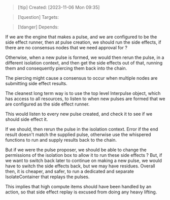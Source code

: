 
>[!tip] Created: [2023-11-06 Mon 09:35]

>[!question] Targets: 

>[!danger] Depends: 

If we are the engine that makes a pulse, and we are configured to be the side effect runner, then at pulse creation, we should run the side effects, if there are no consensus nodes that we need approval for ?

Otherwise, when a new pulse is formed, we would then rerun the pulse, in a different isolation context, and then get the side effects out of that, running them and consequently piercing them back into the chain.

The piercing might cause a consensus to occur when multiple nodes are submitting side effect results.

The cleanest long term way is to use the top level Interpulse object, which has access to all resources, to listen to when new pulses are formed that we are configured as the side effect runner.

This would listen to every new pulse created, and check it to see if we should side effect it.

If we should, then rerun the pulse in the isolation context.  Error if the end result doesn't match the supplied pulse, otherwise use the whispered functions to run and supply results back to the chain.

But if we were the pulse proposer, we should be able to change the permissions of the isolation box to allow it to run these side effects ?  But, if we want to switch back later to continue on making a new pulse, we would have to switch the side effects back, but we may have residues.  Overall then, it is cheaper, and safer, to run a dedicated and separate IsolateContainer that replays the pulses.

This implies that high compute items should have been handled by an action, so that side effect replay is excused from doing any heavy lifting.